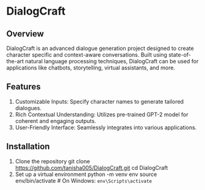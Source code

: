 # DialogCraft

## Overview
DialogCraft is an advanced dialogue generation project designed to create character specific and context-aware conversations. Built using state-of-the-art natural language processing techniques, DialogCraft can be used for applications like chatbots, storytelling, virtual assistants, and more.

## Features
1. Customizable Inputs: Specify character names to generate tailored dialogues.
2. Rich Contextual Understanding: Utilizes pre-trained GPT-2 model for coherent and engaging outputs.
3. User-Friendly Interface: Seamlessly integrates into various applications.

## Installation
1. Clone the repository
git clone https://github.com/tanisha005/DialogCraft.git
cd DialogCraft
2. Set up a virtual environment
   python -m venv env
   source env/bin/activate  # On Windows: `env\Scripts\activate`
